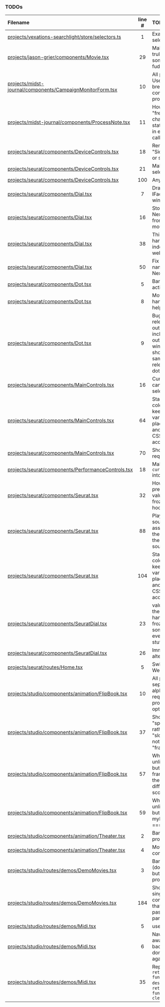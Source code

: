 ### TODOs
| Filename | line # | TODO
|:------|:------:|:------
| [projects/vexations-searchlight/store/selectors.ts](projects/vexations-searchlight/store/selectors.ts#L1) | 1 | Example selector
| [projects/jason-grier/components/Movie.tsx](projects/jason-grier/components/Movie.tsx#L29) | 29 | Make this truly fps not some weird fudge factor
| [projects/midst-journal/components/CampaignMonitorForm.tsx](projects/midst-journal/components/CampaignMonitorForm.tsx#L10) | 10 | All projects: Use line breaks for all component props
| [projects/midst-journal/components/ProcessNote.tsx](projects/midst-journal/components/ProcessNote.tsx#L11) | 11 | How not to "freeze in" changing state values in event callbacks?
| [projects/seurat/components/DeviceControls.tsx](projects/seurat/components/DeviceControls.tsx#L18) | 18 | Rename to "SideButtons" or sth
| [projects/seurat/components/DeviceControls.tsx](projects/seurat/components/DeviceControls.tsx#L21) | 21 | Make into a selector
| [projects/seurat/components/DeviceControls.tsx](projects/seurat/components/DeviceControls.tsx#L100) | 100 | Any??
| [projects/seurat/components/Dial.tsx](projects/seurat/components/Dial.tsx#L7) | 7 | Draggging IFace for window
| [projects/seurat/components/Dial.tsx](projects/seurat/components/Dial.tsx#L16) | 16 | Stop our Nexus fork from eating mouse events
| [projects/seurat/components/Dial.tsx](projects/seurat/components/Dial.tsx#L38) | 38 | This is hardcoded in index.css as well
| [projects/seurat/components/Dial.tsx](projects/seurat/components/Dial.tsx#L50) | 50 | Fix event name in our Nexus fork
| [projects/seurat/components/Dot.tsx](projects/seurat/components/Dot.tsx#L5) | 5 | Barrelise actions
| [projects/seurat/components/Dot.tsx](projects/seurat/components/Dot.tsx#L8) | 8 | Move handlers to a helper file
| [projects/seurat/components/Dot.tsx](projects/seurat/components/Dot.tsx#L9) | 9 | Bug when releasing outside a dot including outside the window; should be the same as releasing on a dot
| [projects/seurat/components/MainControls.tsx](projects/seurat/components/MainControls.tsx#L16) | 16 | Current canvas selector
| [projects/seurat/components/MainControls.tsx](projects/seurat/components/MainControls.tsx#L64) | 64 | Standardize colors by keeping color vars in a place both TS and (vanilla) CSS can access them
| [projects/seurat/components/MainControls.tsx](projects/seurat/components/MainControls.tsx#L70) | 70 | Should not be required
| [projects/seurat/components/PerformanceControls.tsx](projects/seurat/components/PerformanceControls.tsx#L18) | 18 | Make `currentCanvas` into a selector
| [projects/seurat/components/Seurat.tsx](projects/seurat/components/Seurat.tsx#L32) | 32 | How to prevent values getting frozen into a hook??
| [projects/seurat/components/Seurat.tsx](projects/seurat/components/Seurat.tsx#L88) | 88 | Play the sound assigned to the dot, not the canvas' sound
| [projects/seurat/components/Seurat.tsx](projects/seurat/components/Seurat.tsx#L104) | 104 | Standardize colors by keeping color vars in a place both TS and (vanilla) CSS can access them
| [projects/seurat/components/SeuratDial.tsx](projects/seurat/components/SeuratDial.tsx#L23) | 23 | values in these handlers are frozen by some DOM event handler stuff in Nexus
| [projects/seurat/components/SeuratDial.tsx](projects/seurat/components/SeuratDial.tsx#L26) | 26 | Immediately alter playback
| [projects/seurat/routes/Home.tsx](projects/seurat/routes/Home.tsx#L5) | 5 | Switch to Webpack
| [projects/studio/components/animation/FlipBook.tsx](projects/studio/components/animation/FlipBook.tsx#L10) | 10 | All projects, separate alphabetized required props from optionals
| [projects/studio/components/animation/FlipBook.tsx](projects/studio/components/animation/FlipBook.tsx#L37) | 37 | Should be "speed" ––or rather, "slowness"–– not "frameRate"
| [projects/studio/components/animation/FlipBook.tsx](projects/studio/components/animation/FlipBook.tsx#L57) | 57 | What if ––unlikely, but–– two frames have the same difference score??
| [projects/studio/components/animation/FlipBook.tsx](projects/studio/components/animation/FlipBook.tsx#L59) | 59 | What if ––unlikely, but–– myDiffIndex === -1??
| [projects/studio/components/animation/Theater.tsx](projects/studio/components/animation/Theater.tsx#L2) | 2 | Barrel file (all projects)
| [projects/studio/components/animation/Theater.tsx](projects/studio/components/animation/Theater.tsx#L4) | 4 | Move to common
| [projects/studio/routes/demos/DemoMovies.tsx](projects/studio/routes/demos/DemoMovies.tsx#L3) | 3 | Barrel file (done here, but not in all projects)
| [projects/studio/routes/demos/DemoMovies.tsx](projects/studio/routes/demos/DemoMovies.tsx#L184) | 184 | Should be a single component that gets passed route params
| [projects/studio/routes/demos/Midi.tsx](projects/studio/routes/demos/Midi.tsx#L5) | 5 | useMidi hook
| [projects/studio/routes/demos/Midi.tsx](projects/studio/routes/demos/Midi.tsx#L6) | 6 | Navigate away, then back, beeps don't start again
| [projects/studio/routes/demos/Midi.tsx](projects/studio/routes/demos/Midi.tsx#L35) | 35 | Replace all `return function destroy` with `return function cleanup`
